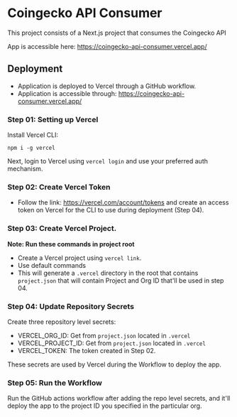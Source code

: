 # Coingecko API Consumer

This project consists of a Next.js project that consumes the Coingecko API


App is accessible here: https://coingecko-api-consumer.vercel.app/

## Deployment
- Application is deployed to Vercel through a GitHub workflow.
- Application is accessible through: https://coingecko-api-consumer.vercel.app/

### Step 01: Setting up Vercel

Install Vercel CLI:

```
npm i -g vercel
```

Next, login to Vercel using `vercel login` and use your preferred auth mechanism.

### Step 02: Create Vercel Token

- Follow the link: https://vercel.com/account/tokens and create an access token on Vercel for the CLI to use during deployment (Step 04). 

### Step 03: Create Vercel Project.

**Note: Run these commands in project root**

- Create a Vercel project using `vercel link`.
- Use default commands
- This will generate a `.vercel` directory in the root that contains `project.json` that will contain Project and Org ID that'll be used in step 04.

### Step 04: Update Repository Secrets

Create three repository level secrets:
- VERCEL_ORG_ID: Get from `project.json` located in `.vercel`
- VERCEL_PROJECT_ID: Get from `project.json` located in `.vercel`
- VERCEL_TOKEN: The token created in Step 02.

These secrets are used by Vercel during the Workflow to deploy the app.

### Step 05: Run the Workflow

Run the GitHub actions workflow after adding the repo level secrets, and it'll deploy the app to the project ID you specified in the particular org.

